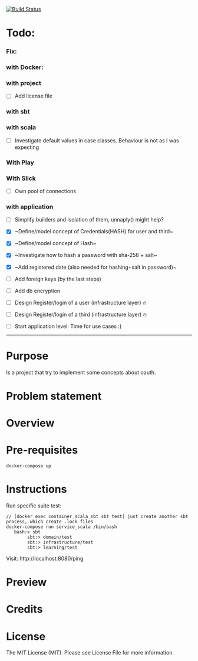 
[![Build Status](https://travis-ci.org/tatitati/oauth_play.svg?branch=master)](https://travis-ci.org/tatitati/oauth_play)


# Todo:

### Fix:


### with Docker: 

### with project
- [ ] Add license file

### with sbt


### with scala
- [ ] Investigate default values in case classes. Behaviour is not as I was expecting

### With Play


### With Slick
- [ ] Own pool of connections


### with application
- [ ] Simplify builders and isolation of them, unnaply() might help?
- [x] ~Define/model concept of Credentials(HASH) for user and third~
- [x] ~Define/model concept of Hash~
- [x] ~Investigate how to hash a password with sha-256 + salt~
- [x] ~Add registered date (also needed for hashing+salt in password)~
- [ ] Add foreign keys (by the last steps)
- [ ] Add db encryption
- [ ] Design Register/login of a user (infrastructure layer) :fire:
- [ ] Design Register/login of a third (infrastructure layer) :fire:
- [ ] Start application level: Time for use cases :)


----



# Purpose

Is a project that try to implement some concepts about oauth.

# Problem statement


# Overview


# Pre-requisites

```
docker-compose up
```

# Instructions

Run specific suite test:


```
// [docker exec container_scala_sbt sbt test] just create another sbt process, which create .lock files
docker-compose run service_scala /bin/bash 
   bash:> sbt
        sbt:> domain/test
        sbt:> infrastructure/test
        sbt:> learning/test
```
Visit: http://localhost:8080/ping

# Preview


# Credits

# License

The MIT License (MIT). Please see License File for more information.
 



